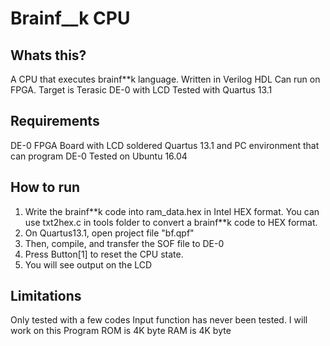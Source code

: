 # Brainf__k CPU
## Whats this?
A CPU that executes brainf\*\*k language.
Written in Verilog HDL
Can run on FPGA. Target is Terasic DE-0 with LCD
Tested with Quartus 13.1

## Requirements
DE-0 FPGA Board with LCD soldered
Quartus 13.1 and PC environment that can program DE-0
Tested on Ubuntu 16.04

## How to run
1. Write the brainf\*\*k code into ram_data.hex in Intel HEX format.
You can use txt2hex.c in tools folder to convert a brainf\*\*k code to HEX format.
2. On Quartus13.1, open project file "bf.qpf"
3. Then, compile, and transfer the SOF file to DE-0
4. Press Button[1] to reset the CPU state.
5. You will see output on the LCD

## Limitations
Only tested with a few codes
Input function has never been tested. I will work on this
Program ROM is 4K byte
RAM is 4K byte
